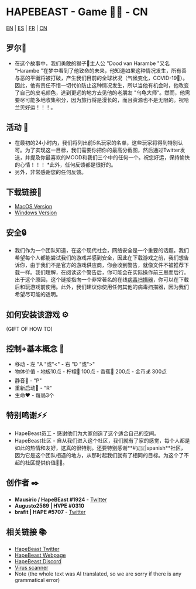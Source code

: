 # HAPEBEAST - Game 🍌🍌 - CN
[EN](https://github.com/Brafit2001/HAPEBEAST-GAME/edit/main/README.md) | [ES](https://github.com/Brafit2001/HAPEBEAST-GAME/blob/main/README_translate/README_ES.md) | [FR](https://github.com/Brafit2001/HAPEBEAST-GAME/blob/main/README_translate/README_FR.md) | [CN](https://github.com/Brafit2001/HAPEBEAST-GAME/blob/main/README_translate/README_CN.md)
## 罗尔🔮
* 在这个故事中，我们勇敢的猴子🦍主人公 "Dood van Harambe "又名 "Harambe "在梦中看到了他致命的未来，他知道如果这种情况发生，所有善与恶的平衡将被打破，产生我们目前的全球状况（气候变化，COVID-19🦠）。因此，他有责任不惜一切代价防止这种情况发生，所以当他有机会时，他改变了自己的皮毛颜色，逃到更远的地方去见他的老朋友 "乌龟大师"。然而，他需要尽可能多地收集积分，因为旅行将是漫长的，而且资源也不是无限的。祝哈兰贝好运！！！。

##  活动 📖
* 在最初的24小时内，我们将列出前5名玩家的名单，这些玩家将得到特别认可。为了实现这一目标，我们需要你把你的最高分截图，然后通过Twitter发送，并提及你最喜欢的MOOD和我们三个中的任何一个。祝您好运，保持愉快的心情！！！ *此外，任何反馈都是很好的。
* 另外，非常感谢您的任何反馈。

## 下载链接🔗
* [MacOS Version](https://google.com)
* [Windows Version](https://drive.google.com/file/d/1m36EkQEB0moMRuGB_m__gYgGgbf-kzLk/view?usp=sharing)

## 安全🔒
* 我们作为一个团队知道，在这个现代社会，网络安全是一个重要的话题。我们希望每个人都能尝试我们的游戏并感到安全，因此在下载游戏之前，我们想告诉你，由于我们不是官方的游戏供应商，你会收到警告，就像文件不被推荐下载一样。我们理解，在阅读这个警告后，你可能会在实际操作前三思而后行。出于这个原因，这个链接指向一个非常著名的在线[病毒扫描器](https://www.virustotal.com/gui/home/upload)，你可以在下载后和玩游戏前使用。此外，我们建议你使用任何其他的病毒扫描器，因为我们希望尽可能的透明。

## 如何安装该游戏 ⚙️
(GIFT OF HOW TO)



## 控制+基本概念 📑
* 移动 - 左 "A "或"<" - 右 "D "或">"
* 物体价值 - 地板10点 - 柠檬🍋 100点 - 香蕉🍌 200点 - 金币💰 300点
* 静音🎵 - "P"
* 重新启动🔄 - "R"
* 生命❤️ - 每局3个

## 特别鸣谢⚡⚡
* HapeBeast员工 - 感谢他们为大家创造了这个适合自己的空间。
* HapeBeast社区 - 自从我们进入这个社区，我们就有了家的感觉，每个人都是如此的热情和友好，这真的很特别。还要特别感谢**#🇪🇸|spanish**社区，因为它是这个团队相遇的地方，从那时起我们就有了相同的目标。为这个了不起的社区提供价值🥇🥇。

## 创作者 ✒️
* **Mausirio / HapeBEast #1924** - [Twitter](https://mobile.twitter.com/Mauricio202003)
* **Augusto2569 | H∀PE #0310**  
* **brafit | HAPE #5707** - [Twitter](https://twitter.com/brafit201?t=GZyvkU5mDVE605O2frVZbA&s=08)

## 相关链接 📚
* [HapeBeast Twitter](https://mobile.twitter.com/hapebeastgang) 
* [HapeBeast Webpage](https://www.hapebeast.com/)
* [HapeBeast Discord](https://discord.com/invite/hypebeast) 
* [Virus scanner](https://www.virustotal.com/gui/home/upload)
* Note (the whole text was AI translated, so we are sorry if there is any grammatical error)
